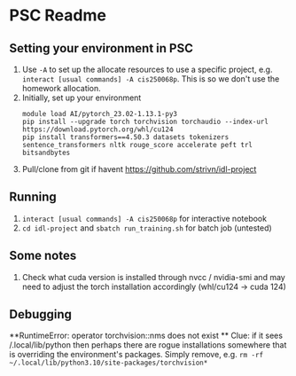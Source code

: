 # PSC Readme

## Setting your environment in PSC

1. Use `-A` to set up the allocate resources to use a specific project, e.g. `interact [usual commands] -A cis250068p`. This is so we don't use the homework allocation.
2. Initially, set up your environment
    ```
    module load AI/pytorch_23.02-1.13.1-py3
    pip install --upgrade torch torchvision torchaudio --index-url https://download.pytorch.org/whl/cu124
    pip install transformers==4.50.3 datasets tokenizers sentence_transformers nltk rouge_score accelerate peft trl bitsandbytes
    ```
3. Pull/clone from git if havent https://github.com/strivn/idl-project


## Running
1. `interact [usual commands] -A cis250068p` for interactive notebook
2. `cd idl-project` and `sbatch run_training.sh` for batch job (untested)

## Some notes
1. Check what cuda version is installed through nvcc / nvidia-smi and may need to adjust the torch installation accordingly (whl/cu124 -> cuda 124)
    
## Debugging

**RuntimeError: operator torchvision::nms does not exist
**
Clue: if it sees /.local/lib/python then perhaps there are rogue installations somewhere that is overriding the environment's packages. Simply remove, e.g. 
`rm -rf ~/.local/lib/python3.10/site-packages/torchvision*`